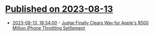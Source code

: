 # [Published on 2023-08-13](index.md)

* [2023-08-13, 18:34:00](https://mobile.slashdot.org/story/23/08/13/1822230/judge-finally-clears-way-for-apples-500-million-iphone-throttling-settlement?utm_source=rss1.0mainlinkanon&utm_medium=feed) - [Judge Finally Clears Way for Apple's $500 Million iPhone Throttling Settlement](https://mobile.slashdot.org/story/23/08/13/1822230/judge-finally-clears-way-for-apples-500-million-iphone-throttling-settlement?utm_source=rss1.0mainlinkanon&utm_medium=feed)
